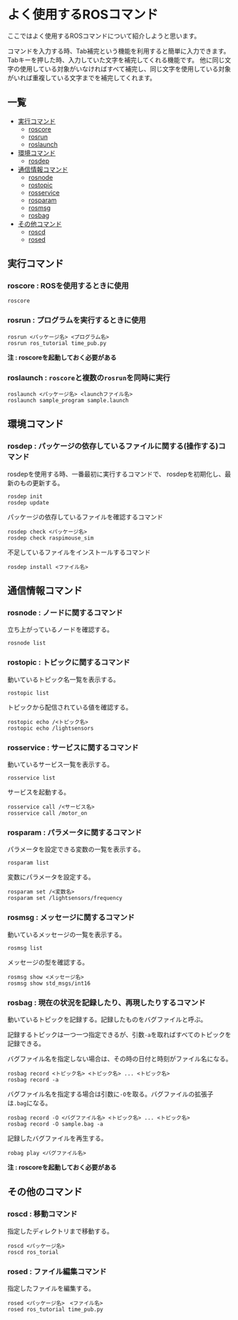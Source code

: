 # よく使用するROSコマンド

ここではよく使用するROSコマンドについて紹介しようと思います。

コマンドを入力する時、Tab補完という機能を利用すると簡単に入力できます。 Tabキーを押した時、入力していた文字を補完してくれる機能です。 他に同じ文字の使用している対象がいなければすべて補完し、同じ文字を使用している対象がいれば重複している文字までを補完してくれます。

## 一覧

* [実行コマンド](ros_comand.md#zikkou)
  * [roscore](ros_comand.md#roscore)
  * [rosrun](ros_comand.md#rosrun)
  * [roslaunch](ros_comand.md#roslaunch)
* [環境コマンド](ros_comand.md#kankyou)
  * [rosdep](ros_comand.md#rosdep)
* [通信情報コマンド](ros_comand.md#tusin)
  * [rosnode](ros_comand.md#rosnode)
  * [rostopic](ros_comand.md#rostopic)
  * [rosservice](ros_comand.md#rosservice)
  * [rosparam](ros_comand.md#rosparam)
  * [rosmsg](ros_comand.md#rosmsg)
  * [rosbag](ros_comand.md#rosbag)
* [その他コマンド](ros_comand.md#sonota)
  * [roscd](ros_comand.md#roscd)
  * [rosed](ros_comand.md#rosed)

## 実行コマンド <a id="zikkou"></a>

### roscore : ROSを使用するときに使用 <a id="roscore"></a>

```text
roscore
```

### rosrun : プログラムを実行するときに使用 <a id="rosrun"></a>

```text
rosrun <パッケージ名> <プログラム名>
rosrun ros_tutorial time_pub.py
```

**注 : roscoreを起動しておく必要がある**

### roslaunch : `roscore`と複数の`rosrun`を同時に実行 <a id="roslaunch"></a>

```text
roslaunch <パッケージ名> <launchファイル名>
roslaunch sample_program sample.launch
```

## 環境コマンド <a id="kankyou"></a>

### rosdep : パッケージの依存しているファイルに関する\(操作する\)コマンド <a id="rosdep"></a>

rosdepを使用する時、一番最初に実行するコマンドで、 rosdepを初期化し、最新のもの更新する。

```text
rosdep init
rosdep update
```

パッケージの依存しているファイルを確認するコマンド

```text
rosdep check <パッケージ名>
rosdep check raspimouse_sim
```

不足しているファイルをインストールするコマンド

```text
rosdep install <ファイル名>
```

## 通信情報コマンド <a id="tusin"></a>

### rosnode : ノードに関するコマンド <a id="rosnode"></a>

立ち上がっているノードを確認する。

```text
rosnode list
```

### rostopic : トピックに関するコマンド <a id="rostopic"></a>

動いているトピック名一覧を表示する。

```text
rostopic list
```

トピックから配信されている値を確認する。

```text
rostopic echo /<トピック名>
rostopic echo /lightsensors
```

### rosservice : サービスに関するコマンド <a id="rosservice"></a>

動いているサービス一覧を表示する。

```text
rosservice list
```

サービスを起動する。

```text
rosservice call /<サービス名>
rosservice call /motor_on
```

### rosparam : パラメータに関するコマンド <a id="rosparam"></a>

パラメータを設定できる変数の一覧を表示する。

```text
rosparam list
```

変数にパラメータを設定する。

```text
rosparam set /<変数名>
rosparam set /lightsensors/frequency
```

### rosmsg : メッセージに関するコマンド <a id="rosmsg"></a>

動いているメッセージの一覧を表示する。

```text
rosmsg list
```

メッセージの型を確認する。

```text
rosmsg show <メッセージ名>
rosmsg show std_msgs/int16
```

### rosbag : 現在の状況を記録したり、再現したりするコマンド <a id="rosbag"></a>

動いているトピックを記録する。記録したものをバグファイルと呼ぶ。

記録するトピックは一つ一つ指定できるが、引数`-a`を取ればすべてのトピックを記録できる。

バグファイル名を指定しない場合は、その時の日付と時刻がファイル名になる。

```text
rosbag record <トピック名> <トピック名> ... <トピック名>
rosbag record -a
```

バグファイル名を指定する場合は引数に`-O`を取る。バグファイルの拡張子は`.bag`になる。

```text
rosbag record -O <バグファイル名> <トピック名> ... <トピック名>
rosbag record -O sample.bag -a
```

記録したバグファイルを再生する。

```text
robag play <バグファイル名>
```

**注 : roscoreを起動しておく必要がある**

## その他のコマンド <a id="sonota"></a>

### roscd : 移動コマンド <a id="roscd"></a>

指定したディレクトリまで移動する。

```text
roscd <パッケージ名>
roscd ros_torial
```

### rosed : ファイル編集コマンド <a id="rosed"></a>

指定したファイルを編集する。

```text
rosed <パッケージ名>　<ファイル名>
rosed ros_tutorial time_pub.py
```

